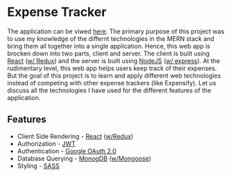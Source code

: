 # Expense Tracker
The application can be viwed [here](https://khara-expense-tracker.herokuapp.com/). The primary purpose of this project was to use my knowledge of the differnt technologies in the MERN stack and bring them all together into a single application.
Hence, this web app is brocken down into two parts, client and server. The client is built using [React](https://reactjs.org/) ([w/ Redux](https://redux.js.org/)) 
and the server is built using [NodeJS](https://nodejs.org/en/) ([w/ express](https://expressjs.com/)). 
At the rudimentary level, this web app helps users keep track of their expenses. But the goal of this project is to learn and apply different web technologies instead of competing with other expense trackers (like Expensify). Let us discuss all the technologies I have used for the different features of the application.

## Features
- Client Side Rendering - [React](https://reactjs.org/) ([w/Redux](https://redux.js.org/))
- Authorization - [JWT](https://jwt.io/)
- Authentication - [Google OAuth 2.0](https://developers.google.com/identity/protocols/oauth2)
- Database Querying - [MonogDB](https://www.mongodb.com/) ([w/Mongoose](https://mongoosejs.com/)) 
- Styling - [SASS](https://sass-lang.com/)


